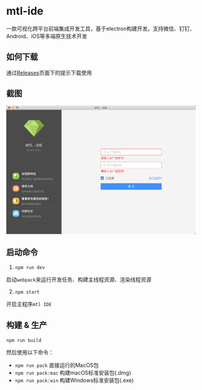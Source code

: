 # mtl-ide

一款可视化跨平台前端集成开发工具，基于electron构建开发。支持微信、钉钉、Android、iOS等多端原生技术开发

## 如何下载

通过[Releases](https://github.com/mtl-team/mtl-IDE/releases)页面下的提示下载使用

## 截图

![images](./screenshot/login@2x.png)

## 启动命令

1. `npm run dev`

启动`webpack`来运行开发任务、构建主线程资源、渲染线程资源

2. `npm start`

开启主程序`mtl IDE`

## 构建 & 生产

`npm run build`

然后使用以下命令：

- `npm run pack`            直接运行的MacOS包
- `npm run pack:mac`        构建macOS标准安装包(.dmg)
- `npm run pack:win`        构建Windows标准安装包(.exe)

